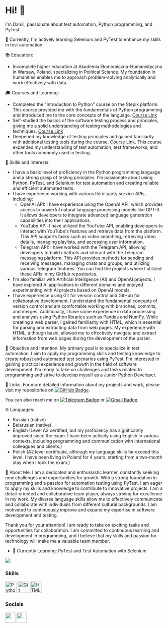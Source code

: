 # Hi! 👋

I'm Daniil, passionate about test automation, Python programming, and PyTest.

🌱 Currently, I'm actively learning Selenium and PyTest to enhance my skills in test automation.

📚 Education:
- Incomplete higher education at Akademia Ekonomiczna-Humanistyczna in Warsaw, Poland, specializing in Political Science. My foundation in humanities enables me to approach problem-solving analytically and work effectively with data.

🎓 Courses and Learning:
- Completed the "Introduction to Python" course on the Stepik platform. This course provided me with the fundamentals of Python programming and introduced me to the core concepts of the language. [Course Link](https://stepik.org/course/58852/syllabus)
- Self-studied the basics of the software testing process and principles, giving me a solid understanding of testing methodologies and techniques. [Course Link](https://stepik.org/course/118842/syllabus)
- Deepened my knowledge of testing principles and gained familiarity with additional testing tools during the course. [Course Link](https://drive.google.com/file/d/1lJdZUyk47gjta2JkSGPDtXsbZpnG4C0q/edit). This course expanded my understanding of test automation, test frameworks, and other tools commonly used in testing.

💼 Skills and Interests:
- I have a basic level of proficiency in the Python programming language and a strong grasp of testing principles. I'm passionate about using Python, PyTest, and Selenium for test automation and creating reliable and efficient automated tests.
- I have experience working with various third-party service APIs, including:
  - OpenAI API: I have experience using the OpenAI API, which provides access to powerful natural language processing models like GPT-3. It allows developers to integrate advanced language generation capabilities into their applications.
  - YouTube API: I have utilized the YouTube API, enabling developers to interact with YouTube's features and retrieve data from the platform. This API supports tasks such as video searching, retrieving video details, managing playlists, and accessing user information.
  - Telegram API: I have worked with the Telegram API, allowing developers to build chatbots and interact with the Telegram messaging platform. This API provides methods for sending and receiving messages, managing chats and groups, and utilizing various Telegram features. You can find the projects where I utilized these APIs in my GitHub repositories.
- I'm also familiar with Artificial Intelligence (AI) and OpenAI projects. I have explored AI applications in different domains and enjoyed experimenting with AI projects based on OpenAI models.
- I have experience using Git for version control and GitHub for collaborative development. I understand the fundamental concepts of version control and am comfortable working with branches, commits, and merges. Additionally, I have some experience in data processing and analysis using Python libraries such as Pandas and NumPy. While creating a web parser, I gained familiarity with HTML, which is essential for parsing and extracting data from web pages. My experience with HTML, although basic, allowed me to effectively navigate and extract information from web pages during the development of the parser.

🎯 Objective and Intention:
My primary goal is to specialize in test automation. I aim to apply my programming skills and testing knowledge to create robust and automated test scenarios using PyTest. I'm interested in gaining practical experience and growth in the field of software development. I'm ready to take on challenges and tasks related to programming and strive to develop myself as a Junior Python Developer.

🔗 Links:
For more detailed information about my projects and work, please visit my repositories on [![GitHub Badge](https://img.shields.io/badge/-Diesel78q-black?style=flat&logo=GitHub&logoColor=white)](https://github.com/Diesel78q?tab=repositories).

You can also reach me on [![Telegram Badge](https://img.shields.io/badge/-Boston22278-blue?style=flat&logo=Telegram&logoColor=white)](https://t.me/Boston22278) or [![Gmail Badge](https://img.shields.io/badge/-Gmail-red?style=flat&logo=Gmail&logoColor=white)](mailto:daniilgoncar7@gmail.com).

🌐 Languages:
- Russian (native)
- Belarusian (native)
- English (Level A2 certified, but my proficiency has significantly improved since the exam. I have been actively using English in various contexts, including programming and communication with international colleagues and clients.)
- Polish (A2 level certificate, although my language skills far exceed this level. I have been living in Poland for 4 years, starting from a two-month stay when I took the exam.)

👤 About Me:
I am a dedicated and enthusiastic learner, constantly seeking new challenges and opportunities for growth. With a strong foundation in programming and a passion for automation testing using PyTest, I am eager to apply my skills and knowledge to contribute to innovative projects. I am a detail-oriented and collaborative team player, always striving for excellence in my work. My diverse language skills allow me to effectively communicate and collaborate with individuals from different cultural backgrounds. I am motivated to continuously improve and expand my expertise in software development and testing.

Thank you for your attention! I am ready to take on exciting tasks and opportunities for collaboration. I am committed to continuous learning and development in programming, and I believe that my skills and passion for technology will make me a valuable team member.

* 🧠 Currently Learning: PyTest and Test Automation with Selenium


<a href="https://www.github.com/Diesel78q" target="_blank" rel="noreferrer"><img
src="https://img.shields.io/github/followers/Diesel78q?logo=github&style=for-the-badge&color=0891b2&labelColor=1c1917" /></a>

### Skills

<p align="left">
  <a href="https://www.python.org/" target="_blank" rel="noreferrer"><img src="https://raw.githubusercontent.com/danielcranney/readme-generator/main/public/icons/skills/python-colored.svg" width="36" height="36" alt="Python" /></a>
  <a href="https://git-scm.com/" target="_blank" rel="noreferrer"><img src="https://raw.githubusercontent.com/danielcranney/readme-generator/main/public/icons/skills/git-colored.svg" width="36" height="36" alt="Git" /></a>
  <a href="https://developer.mozilla.org/en-US/docs/Glossary/HTML5" target="_blank" rel="noreferrer"><img src="https://raw.githubusercontent.com/danielcranney/readme-generator/main/public/icons/skills/html5-colored.svg" width="36" height="36" alt="HTML5" /></a>
</p>

### Socials

<p align="left">
  <a href="https://discord.com/users/diesel78q#2517" target="_blank" rel="noreferrer"><img src="https://raw.githubusercontent.com/danielcranney/readme-generator/main/public/icons/socials/discord.svg" width="32" height="32" /></a>
  <a href="https://www.github.com/Diesel78q" target="_blank" rel="noreferrer"><img src="https://raw.githubusercontent.com/danielcranney/readme-generator/main/public/icons/socials/github.svg" width="32" height="32" /></a>
</p>

